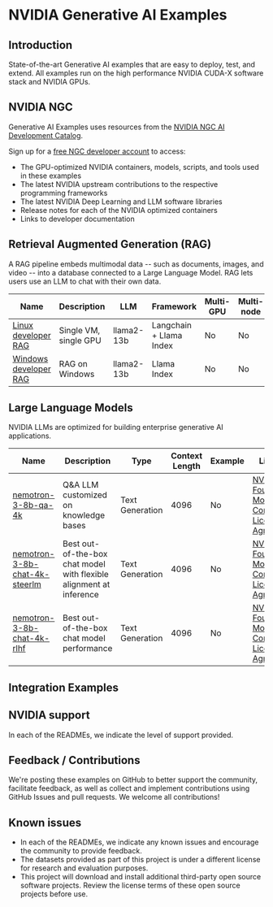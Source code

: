 # NVIDIA Generative AI Examples

## Introduction
State-of-the-art Generative AI examples that are easy to deploy, test, and extend. All examples run on the high performance NVIDIA CUDA-X software stack and NVIDIA GPUs.

## NVIDIA NGC
Generative AI Examples uses resources from the [NVIDIA NGC AI Development Catalog](https://ngc.nvidia.com).

Sign up for a [free NGC developer account](https://ngc.nvidia.com/signin) to access:

- The GPU-optimized NVIDIA containers, models, scripts, and tools used in these examples
- The latest NVIDIA upstream contributions to the respective programming frameworks
- The latest NVIDIA Deep Learning and LLM software libraries
- Release notes for each of the NVIDIA optimized containers
- Links to developer documentation

## Retrieval Augmented Generation (RAG)

A RAG pipeline embeds multimodal data --  such as documents, images, and video -- into a database connected to a Large Language Model.  RAG lets users use an LLM to chat with their own data.

| Name          | Description           | LLM        | Framework               | Multi-GPU | Multi-node | Embedding   | TRT-LLM | Triton | VectorDB | K8s |
|---------------|-----------------------|------------|-------------------------|-----------|------------|-------------|---------|--------|----------|-----|
| [Linux developer RAG](https://github.com/NVIDIA/GenerativeAIExamples/tree/main/RetrievalAugmentedGeneration) | Single VM, single GPU | llama2-13b | Langchain + Llama Index | No        | No         | e5-large-v2 | Yes     | Yes    | Milvus   | No  |
| [Windows developer RAG](https://github.com/NVIDIA/trt-llm-rag-windows) | RAG on Windows | llama2-13b | Llama Index | No        | No         | NA | Yes     | No    | FAISS   | NA  |


## Large Language Models
NVIDIA LLMs are optimized for building enterprise generative AI applications.

| Name          | Description           | Type       | Context Length | Example | License |
|---------------|-----------------------|------------|----------------|---------|---------|
| [nemotron-3-8b-qa-4k](https://huggingface.co/nvidia/nemotron-3-8b-qa-4k) | Q&A LLM customized on knowledge bases | Text Generation | 4096 | No | [NVIDIA AI Foundation Models Community License Agreement](https://developer.nvidia.com/downloads/nv-ai-foundation-models-license) |
| [nemotron-3-8b-chat-4k-steerlm](https://huggingface.co/nvidia/nemotron-3-8b-chat-4k-steerlm) | Best out-of-the-box chat model with flexible alignment at inference | Text Generation | 4096 | No | [NVIDIA AI Foundation Models Community License Agreement](https://developer.nvidia.com/downloads/nv-ai-foundation-models-license) |
| [nemotron-3-8b-chat-4k-rlhf](https://huggingface.co/nvidia/nemotron-3-8b-chat-4k-rlhf) | Best out-of-the-box chat model performance| Text Generation | 4096 | No | [NVIDIA AI Foundation Models Community License Agreement](https://developer.nvidia.com/downloads/nv-ai-foundation-models-license) |


## Integration Examples

## NVIDIA support
In each of the READMEs, we indicate the level of support provided.

## Feedback / Contributions
We're posting these examples on GitHub to better support the community, facilitate feedback, as well as collect and implement contributions using GitHub Issues and pull requests. We welcome all contributions!

## Known issues
- In each of the READMEs, we indicate any known issues and encourage the community to provide feedback.
- The datasets provided as part of this project is under a different license for research and evaluation purposes.
- This project will download and install additional third-party open source software projects. Review the license terms of these open source projects before use.
